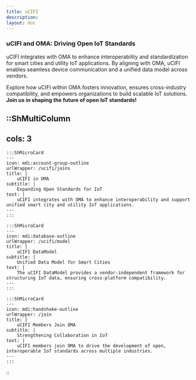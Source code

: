 ```yaml
---
title: uCIFI
description:
layout: doc
---
```


### uCIFI and OMA: Driving Open IoT Standards  

uCIFI integrates with OMA to enhance interoperability and standardization for smart cities and utility IoT applications. By aligning with OMA, uCIFI enables seamless device communication and a unified data model across vendors.  

Explore how uCIFI within OMA fosters innovation, ensures cross-industry compatibility, and empowers organizations to build scalable IoT solutions. **Join us in shaping the future of open IoT standards!**


::ShMultiColumn
---
cols: 3
---

    :::ShMicroCard
    ---
    icon: mdi:account-group-outline
    urlWrapper: /ucifi/joins
    title: |
        uCIFI in OMA
    subtitle: |
        Expanding Open Standards for IoT
    text: |
        uCIFI integrates with OMA to enhance interoperability and support unified smart city and utility IoT applications.
    ---
    :::

    :::ShMicroCard
    ---
    icon: mdi:database-outline
    urlWrapper: /ucifi/model
    title: |
        uCIFI DataModel
    subtitle: |
        Unified Data Model for Smart Cities
    text: |
        The uCIFI DataModel provides a vendor-independent framework for structuring IoT data, ensuring cross-platform compatibility.
    ---
    :::

    :::ShMicroCard
    ---
    icon: mdi:handshake-outline
    urlWrapper: /join
    title: |
        uCIFI Members Join OMA
    subtitle: |
        Strengthening Collaboration in IoT
    text: |
        uCIFI members join OMA to drive the development of open, interoperable IoT standards across multiple industries.
    ---
    :::

::